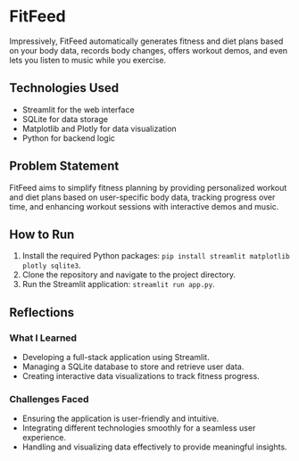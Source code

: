 # FitFeed
Impressively, FitFeed automatically generates fitness and diet plans based on your body data, records body changes, offers workout demos, and even lets you listen to music while you exercise.


## Technologies Used
- Streamlit for the web interface
- SQLite for data storage
- Matplotlib and Plotly for data visualization
- Python for backend logic

## Problem Statement
FitFeed aims to simplify fitness planning by providing personalized workout and diet plans based on user-specific body data, tracking progress over time, and enhancing workout sessions with interactive demos and music.

## How to Run
1. Install the required Python packages: `pip install streamlit matplotlib plotly sqlite3`.
2. Clone the repository and navigate to the project directory.
3. Run the Streamlit application: `streamlit run app.py`.

## Reflections
### What I Learned
- Developing a full-stack application using Streamlit.
- Managing a SQLite database to store and retrieve user data.
- Creating interactive data visualizations to track fitness progress.

### Challenges Faced
- Ensuring the application is user-friendly and intuitive.
- Integrating different technologies smoothly for a seamless user experience.
- Handling and visualizing data effectively to provide meaningful insights.

